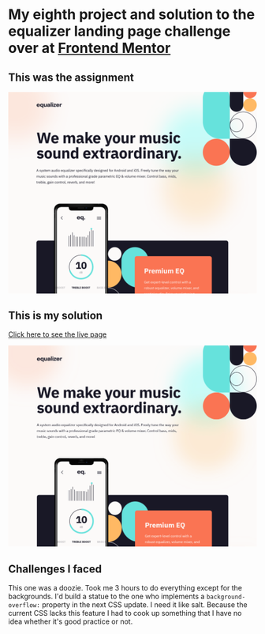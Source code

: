 # My eighth project and solution to the equalizer landing page challenge over at [Frontend Mentor](https://www.frontendmentor.io/challenges)

## This was the assignment

![](./assets/desktop-design.png)

## This is my solution

[Click here to see the live page](https://arthurpog.github.io/equalizer-landing-page/)

![](./assets/my-solution.png)

## Challenges I faced

This one was a doozie. Took me 3 hours to do everything except for the backgrounds. I'd build a statue to the one who implements a `background-overflow:` property in the next CSS update. I need it like salt. Because the current CSS lacks this feature I had to cook up something that I have no idea whether it's good practice or not.
